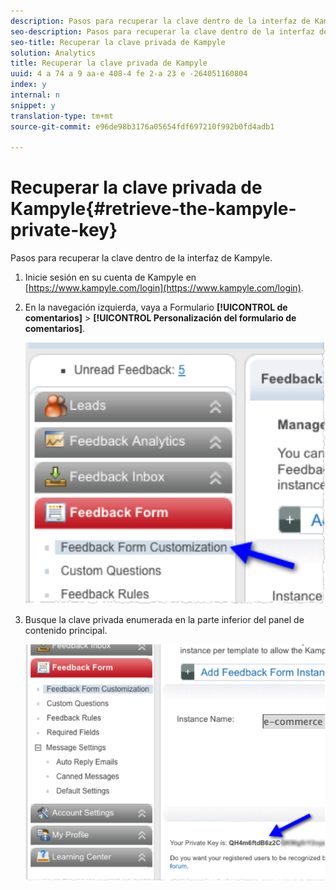 ```yaml
---
description: Pasos para recuperar la clave dentro de la interfaz de Kampyle.
seo-description: Pasos para recuperar la clave dentro de la interfaz de Kampyle.
seo-title: Recuperar la clave privada de Kampyle
solution: Analytics
title: Recuperar la clave privada de Kampyle
uuid: 4 a 74 a 9 aa-e 408-4 fe 2-a 23 e -264051160804
index: y
internal: n
snippet: y
translation-type: tm+mt
source-git-commit: e96de98b3176a05654fdf697210f992b0fd4adb1

---
```



# Recuperar la clave privada de Kampyle{#retrieve-the-kampyle-private-key}

Pasos para recuperar la clave dentro de la interfaz de Kampyle.

1. Inicie sesión en su cuenta de Kampyle en [https://www.kampyle.com/login](https://www.kampyle.com/login).
1. En la navegación izquierda, vaya a Formulario **[!UICONTROL de comentarios]** &gt; **[!UICONTROL Personalización del formulario de comentarios]**.

   ![](assets/retrieve_key1.png)

1. Busque la clave privada enumerada en la parte inferior del panel de contenido principal.

   ![](assets/retrieve_key2.png)

